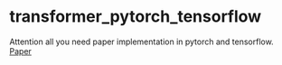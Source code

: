 # transformer_pytorch_tensorflow

Attention all you need paper implementation in pytorch and tensorflow. [Paper](https://arxiv.org/pdf/1706.03762.pdf)
